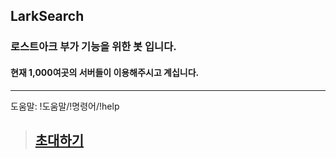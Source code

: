 ## LarkSearch
### 로스트아크 부가 기능을 위한 봇 입니다.

#### 현재 1,000여곳의 서버들이 이용해주시고 계십니다.
* * *
도움말: !도움말/!명령어/!help

> ## [초대하기](https://bit.ly/larksearchbot)

